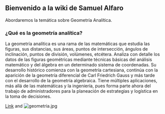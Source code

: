 ## Bienvenido a la wiki de Samuel Alfaro


Abordaremos la temática sobre Geometría Analítica.

### ¿Qué es la geometría analítica?

La geometría analítica es una rama de las matemáticas que estudia las figuras, sus distancias, sus áreas, puntos de intersección, ángulos de inclinación, puntos de división, volúmenes, etcétera. Analiza con detalle los datos de las figuras geométricas mediante técnicas básicas del análisis matemático y del álgebra en un determinado sistema de coordenadas. Su desarrollo histórico comienza con la geometría cartesiana, continúa con la aparición de la geometría diferencial de Carl Friedrich Gauss y más tarde con el desarrollo de la geometría algebraica. Tiene múltiples aplicaciones, más allá de las matemáticas y la ingeniería, pues forma parte ahora del trabajo de administradores para la planeación de estrategias y logística en la toma de decisiones.

[Link](https://www.youtube.com/watch?v=8jX7bzx-PK0) and ![geometria.jpg](src)
